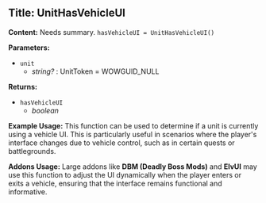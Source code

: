 ## Title: UnitHasVehicleUI

**Content:**
Needs summary.
`hasVehicleUI = UnitHasVehicleUI()`

**Parameters:**
- `unit`
  - *string?* : UnitToken = WOWGUID_NULL

**Returns:**
- `hasVehicleUI`
  - *boolean*

**Example Usage:**
This function can be used to determine if a unit is currently using a vehicle UI. This is particularly useful in scenarios where the player's interface changes due to vehicle control, such as in certain quests or battlegrounds.

**Addons Usage:**
Large addons like **DBM (Deadly Boss Mods)** and **ElvUI** may use this function to adjust the UI dynamically when the player enters or exits a vehicle, ensuring that the interface remains functional and informative.